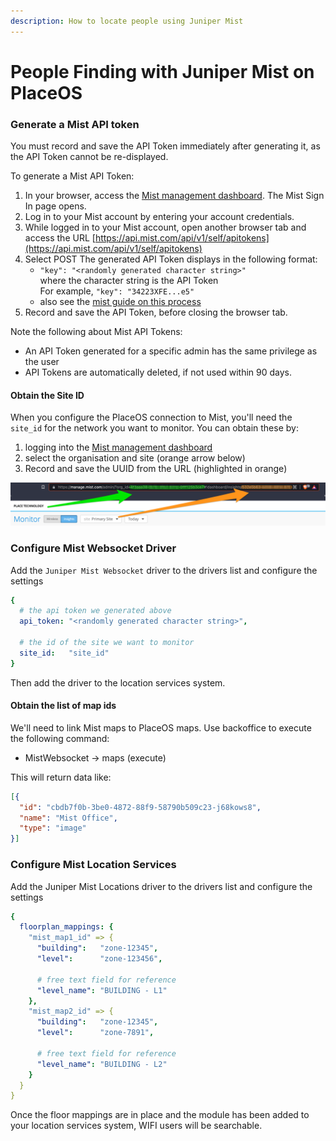 ```yaml
---
description: How to locate people using Juniper Mist
---
```


# People Finding with Juniper Mist on PlaceOS

### Generate a Mist API token

You must record and save the API Token immediately after generating it, as the API Token cannot be re-displayed.

To generate a Mist API Token:

1. In your browser, access the [Mist management dashboard](https://manage.mist.com). The Mist Sign In page opens.
2. Log in to your Mist account by entering your account credentials.
3. While logged in to your Mist account, open another browser tab and access the URL [https://api.mist.com/api/v1/self/apitokens](https://api.mist.com/api/v1/self/apitokens)
4. Select POST The generated API Token displays in the following format:
   * `"key": "<randomly generated character string>"`\
     where the character string is the API Token\
     For example, `"key": "34223XFE...e5"`
   * also see the [mist guide on this process](https://api-class.mist.com/rest/create/api\_tokens/)
5. Record and save the API Token, before closing the browser tab.

Note the following about Mist API Tokens:

* An API Token generated for a specific admin has the same privilege as the user
* API Tokens are automatically deleted, if not used within 90 days.

#### Obtain the Site ID

When you configure the PlaceOS connection to Mist, you'll need the `site_id` for the network you want to monitor. You can obtain these by:

1. logging into the [Mist management dashboard](https://manage.mist.com)
2. select the organisation and site (orange arrow below)
3. Record and save the UUID from the URL (highlighted in orange)

![Org ID (green), Site ID (orange)](<../../.gitbook/assets/image (4) (1) (2).png>)

### Configure Mist Websocket Driver

Add the `Juniper Mist Websocket` driver to the drivers list and configure the settings

```yaml
{
  # the api token we generated above
  api_token: "<randomly generated character string>",

  # the id of the site we want to monitor
  site_id:   "site_id"
}
```

Then add the driver to the location services system.

#### Obtain the list of map ids

We'll need to link Mist maps to PlaceOS maps. Use backoffice to execute the following command:

* MistWebsocket -> maps (execute)

This will return data like:

```json
[{
  "id": "cbdb7f0b-3be0-4872-88f9-58790b509c23-j68kows8",
  "name": "Mist Office",
  "type": "image"
}]
```

### Configure Mist Location Services

Add the Juniper Mist Locations driver to the drivers list and configure the settings

```yaml
{
  floorplan_mappings: {
    "mist_map1_id" => {
      "building":   "zone-12345",
      "level":      "zone-123456",
      
      # free text field for reference
      "level_name": "BUILDING - L1"
    },
    "mist_map2_id" => {
      "building":   "zone-12345",
      "level":      "zone-7891",
      
      # free text field for reference
      "level_name": "BUILDING - L2"
    }
  }
}
```

Once the floor mappings are in place and the module has been added to your location services system, WIFI users will be searchable.
